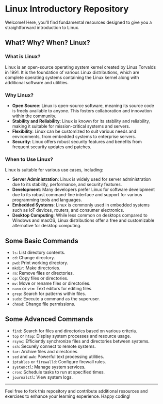 # Linux Introductory Repository

Welcome! Here, you'll find fundamental resources designed to give you a straightforward introduction to Linux.

## What? Why? When? Linux?

### What is Linux?
Linux is an open-source operating system kernel created by Linus Torvalds in 1991. It is the foundation of various Linux distributions, which are complete operating systems containing the Linux kernel along with additional software and utilities.

### Why Linux?
- **Open Source**: Linux is open-source software, meaning its source code is freely available to anyone. This fosters collaboration and innovation within the community.
- **Stability and Reliability**: Linux is known for its stability and reliability, making it suitable for mission-critical systems and servers.
- **Flexibility**: Linux can be customized to suit various needs and environments, from embedded systems to enterprise servers.
- **Security**: Linux offers robust security features and benefits from frequent security updates and patches.

### When to Use Linux?
Linux is suitable for various use cases, including:
- **Server Administration**: Linux is widely used for server administration due to its stability, performance, and security features.
- **Development**: Many developers prefer Linux for software development due to its robust command-line interface and support for various programming tools and languages.
- **Embedded Systems**: Linux is commonly used in embedded systems such as IoT devices, routers, and consumer electronics.
- **Desktop Computing**: While less common on desktops compared to Windows and macOS, Linux distributions offer a free and customizable alternative for desktop computing.

## Some Basic Commands

- `ls`: List directory contents.
- `cd`: Change directory.
- `pwd`: Print working directory.
- `mkdir`: Make directories.
- `rm`: Remove files or directories.
- `cp`: Copy files or directories.
- `mv`: Move or rename files or directories.
- `nano` or `vim`: Text editors for editing files.
- `grep`: Search for patterns within files.
- `sudo`: Execute a command as the superuser.
- `chmod`: Change file permissions.

## Some Advanced Commands 

- `find`: Search for files and directories based on various criteria.
- `top` or `htop`: Display system processes and resource usage.
- `rsync`: Efficiently synchronize files and directories between systems.
- `ssh`: Securely connect to remote systems.
- `tar`: Archive files and directories.
- `sed` and `awk`: Powerful text processing utilities.
- `iptables` or `firewalld`: Configure firewall rules.
- `systemctl`: Manage system services.
- `cron`: Schedule tasks to run at specified times.
- `journalctl`: View system logs.

---

Feel free to fork this repository and contribute additional resources and exercises to enhance your learning experience. Happy coding!
